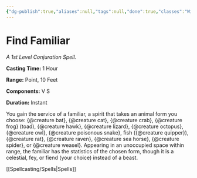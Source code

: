 ```yaml
---
{"dg-publish":true,"aliases":null,"tags":null,"done":true,"classes":"Wizard,","spellLevel":1,"school":"Conjuration","source":"PHB","permalink":"/spells/find-familiar/","dgHomeLink":false,"dgPassFrontmatter":true}
---
```


# Find Familiar
*A 1st Level Conjuration Spell.*

**Casting Time:** 1 Hour

**Range:** Point, 10 Feet

**Components:** V S 

**Duration:** Instant

You gain the service of a familiar, a spirit that takes an animal form you choose: {@creature bat}, {@creature cat}, {@creature crab}, {@creature frog} (toad), {@creature hawk}, {@creature lizard}, {@creature octopus}, {@creature owl}, {@creature poisonous snake}, fish ({@creature quipper}), {@creature rat}, {@creature raven}, {@creature sea horse}, {@creature spider}, or {@creature weasel}. Appearing in an unoccupied space within range, the familiar has the statistics of the chosen form, though it is a celestial, fey, or fiend (your choice) instead of a beast.

[[Spellcasting/Spells|Spells]]